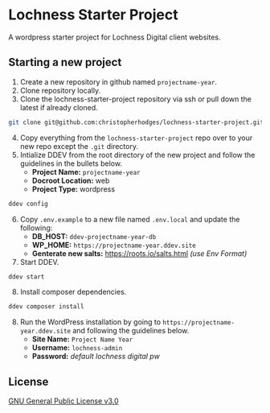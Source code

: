 # Lochness Starter Project
A wordpress starter project for Lochness Digital client websites.

## Starting a new project

1. Create a new repository in github named `projectname-year`.
2. Clone repository locally.
3. Clone the lochness-starter-project repository via ssh or pull down the latest if already cloned.
```bash
git clone git@github.com:christopherhodges/lochness-starter-project.git
```
4. Copy everything from the `lochness-starter-project` repo over to your new repo except the `.git` directory.
5. Intialize DDEV from the root directory of the new project and follow the guidelines in the bullets below.
    - **Project Name:** `projectname-year`
    - **Docroot Location:** web
    - **Project Type:** wordpress
```bash
ddev config
```
6. Copy `.env.example` to a new file named `.env.local` and update the following:
    - **DB_HOST:** `ddev-projectname-year-db`
    - **WP_HOME:** `https://projectname-year.ddev.site`
    - **Genterate new salts:** https://roots.io/salts.html *(use Env Format)*
7. Start DDEV.
```bash
ddev start
```
8. Install composer dependencies.
```bash
ddev composer install
```
8. Run the WordPress installation by going to `https://projectname-year.ddev.site` and following the guidelines below.
    - **Site Name:** `Project Name Year`
    - **Username:** `lochness-admin`
    - **Password:** *default lochness digital pw*



## License

[GNU General Public License v3.0](https://choosealicense.com/licenses/gpl-3.0/)